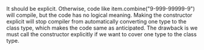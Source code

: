 It should be explicit. Otherwise, code like item.combine("9-999-99999-9") will compile, but the code has no logical meaning.
Making the constructor explicit will stop compiler from automatically converting one type to the class type, which makes the code same as anticipated.
The drawback is we must call the constructor explicitly if we want to cover one type to the class type.
